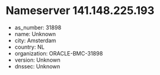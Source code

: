 # Nameserver 141.148.225.193

* as_number: 31898
* name: Unknown
* city: Amsterdam
* country: NL
* organization: ORACLE-BMC-31898
* version: Unknown
* dnssec: Unknown

